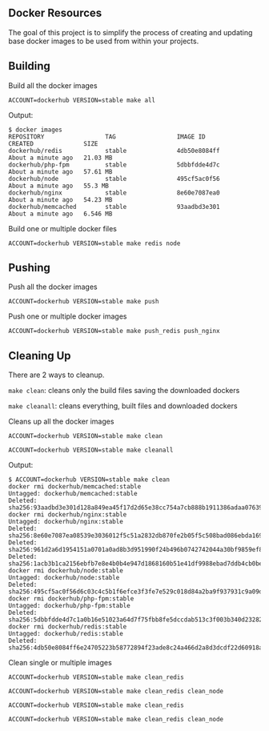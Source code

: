 Docker Resources
----------------

The goal of this project is to simplify the process of creating and 
updating base docker images to be used from within your projects.



Building
--------

Build all the docker images
```
ACCOUNT=dockerhub VERSION=stable make all
```

Output:

```
$ docker images
REPOSITORY                 TAG                 IMAGE ID            CREATED              SIZE
dockerhub/redis            stable              4db50e8084ff        About a minute ago   21.03 MB
dockerhub/php-fpm          stable              5dbbfdde4d7c        About a minute ago   57.61 MB
dockerhub/node             stable              495cf5ac0f56        About a minute ago   55.3 MB
dockerhub/nginx            stable              8e60e7087ea0        About a minute ago   54.23 MB
dockerhub/memcached        stable              93aadbd3e301        About a minute ago   6.546 MB
```

Build one or multiple docker files
```
ACCOUNT=dockerhub VERSION=stable make redis node
```


Pushing
-------

Push all the docker images
```
ACCOUNT=dockerhub VERSION=stable make push
```

Push one or multiple docker images
```
ACCOUNT=dockerhub VERSION=stable make push_redis push_nginx
```



Cleaning Up
-----------

There are 2 ways to cleanup.

`make clean`: cleans only the build files saving the downloaded dockers

`make cleanall`: cleans everything, built files and downloaded dockers


Cleans up all the docker images
```
ACCOUNT=dockerhub VERSION=stable make clean

ACCOUNT=dockerhub VERSION=stable make cleanall
```

Output:

```
$ ACCOUNT=dockerhub VERSION=stable make clean
docker rmi dockerhub/memcached:stable
Untagged: dockerhub/memcached:stable
Deleted: sha256:93aadbd3e301d128a849ea45f17d2d65e38cc754a7cb888b1911386adaa07639
docker rmi dockerhub/nginx:stable
Untagged: dockerhub/nginx:stable
Deleted: sha256:8e60e7087ea08539e3036012f5c51a2832db870fe2b05f5c508bad086ebda169
Deleted: sha256:961d2a6d1954151a0701a0ad8b3d951990f24b496b0742742044a30bf9859ef8
Deleted: sha256:1acb3b1ca2156ebfb7e8e4b0b4e947d1868160b51e41df9988ebad7ddb4cb0be
docker rmi dockerhub/node:stable
Untagged: dockerhub/node:stable
Deleted: sha256:495cf5ac0f56d6c03c4c5b1f6efce3f3fe7e529c018d84a2ba9f937931c9a09d
docker rmi dockerhub/php-fpm:stable
Untagged: dockerhub/php-fpm:stable
Deleted: sha256:5dbbfdde4d7c1a0b16e51023a64d7f75fbb8fe5dccdab513c3f003b340d23282
docker rmi dockerhub/redis:stable
Untagged: dockerhub/redis:stable
Deleted: sha256:4db50e8084ff6e24705223b58772894f23ade8c24a466d2a8d3dcdf22d60918a
```

Clean single or multiple images
```
ACCOUNT=dockerhub VERSION=stable make clean_redis

ACCOUNT=dockerhub VERSION=stable make clean_redis clean_node

ACCOUNT=dockerhub VERSION=stable make clean_redis

ACCOUNT=dockerhub VERSION=stable make clean_redis clean_node
```



